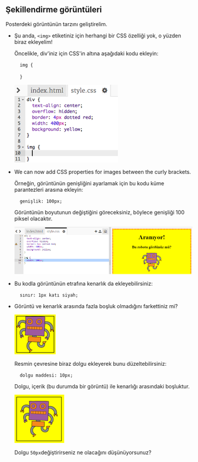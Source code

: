 ## Şekillendirme görüntüleri

Posterdeki görüntünün tarzını geliştirelim.

+ Şu anda, `<img>` etiketiniz için herhangi bir CSS özelliği yok, o yüzden biraz ekleyelim!
    
    Öncelikle, div'iniz için CSS'in altına aşağıdaki kodu ekleyin:
    
        img {
        
        }
        
    
    ![ekran görüntüsü](images/wanted-img-css.png)

+ We can now add CSS properties for images between the curly brackets.
    
    Örneğin, görüntünün genişliğini ayarlamak için bu kodu küme parantezleri arasına ekleyin:
    
        genişlik: 100px;
        
    
    Görüntünün boyutunun değiştiğini göreceksiniz, böylece genişliği 100 piksel olacaktır.
    
    ![ekran görüntüsü](images/wanted-img-width.png)

+ Bu kodla görüntünün etrafına kenarlık da ekleyebilirsiniz:
    
        sınır: 1px katı siyah;
        

+ Görüntü ve kenarlık arasında fazla boşluk olmadığını farkettiniz mi?
    
    ![ekran görüntüsü](images/wanted-img-border.png)
    
    Resmin çevresine biraz dolgu ekleyerek bunu düzeltebilirsiniz:
    
        dolgu maddesi: 10px;
        
    
    Dolgu, içerik (bu durumda bir görüntü) ile kenarlığı arasındaki boşluktur.
    
    ![ekran görüntüsü](images/wanted-img-padding.png)
    
    Dolgu `50px`değiştirirseniz ne olacağını düşünüyorsunuz?